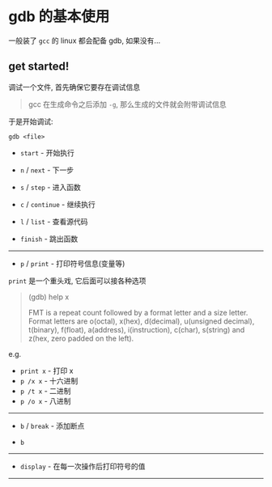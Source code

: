 # gdb 的基本使用

一般装了 `gcc` 的 linux 都会配备 gdb, 如果没有...

## get started!

调试一个文件, 首先确保它要存在调试信息

> gcc 在生成命令之后添加 `-g`, 那么生成的文件就会附带调试信息

于是开始调试:

```shell
gdb <file>
```

- `start` - 开始执行

- `n` / `next` - 下一步
- `s` / `step` - 进入函数
- `c` / `continue` - 继续执行
- `l` / `list` - 查看源代码
- `finish` - 跳出函数

---

- `p` / `print` - 打印符号信息(变量等)

`print` 是一个重头戏, 它后面可以接各种选项

> (gdb) help x
>
> FMT is a repeat count followed by a format letter and a size letter.
>  Format letters are o(octal), x(hex), d(decimal), u(unsigned decimal),
>  t(binary), f(float), a(address), i(instruction), c(char), s(string)
>  and z(hex, zero padded on the left).

e.g.
 - `print x` - 打印 x
 - `p /x x` - 十六进制
 - `p /t x` - 二进制
 - `p /o x` - 八进制

---

- `b` / `break` - 添加断点

- `b `

---

- `display` - 在每一次操作后打印符号的值

---



